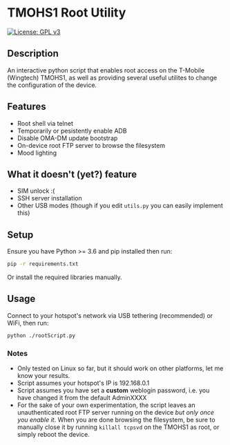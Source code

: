 # TMOHS1 Root Utility

[![License: GPL v3](https://img.shields.io/badge/License-GPLv3-blue.svg)](https://www.gnu.org/licenses/gpl-3.0)

## Description

An interactive python script that enables root access on the T-Mobile (Wingtech) TMOHS1, as well as providing several useful utilites to change the configuration of the device.

## Features

- Root shell via telnet
- Temporarily or pesistently enable ADB
- Disable OMA-DM update bootstrap
- On-device root FTP server to browse the filesystem
- Mood lighting

## What it doesn't (yet?) feature

- SIM unlock :(
- SSH server installation
- Other USB modes (though if you edit `utils.py` you can easily implement this)

## Setup

Ensure you have Python >= 3.6 and pip installed then run:

```bash
pip -r requirements.txt
```

Or install the required libraries manually.

## Usage

Connect to your hotspot's network via USB tethering (recommended) or WiFi, then run:

```sh
python ./rootScript.py
```

### **Notes**

- Only tested on Linux so far, but it should work on other platforms, let me know your results.
- Script assumes your hotspot's IP is 192.168.0.1
- Script assumes you have set a **custom** weblogin password, i.e. you have changed it from the default AdminXXXX
- For the sake of your own experimentation, the script leaves an unauthenticated root FTP server running on the device *but only once you enable it*. When you are done browsing the filesystem, be sure to manually close it by running `killall tcpsvd` on the TMOHS1 as root, or simply reboot the device.

